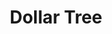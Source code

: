 ---
title: "Dollar Tree"
url: /virginia-beach/dollar-tree-princess-anne-road/
shop: variety store
---